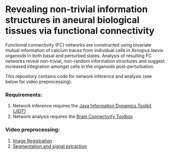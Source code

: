 # Revealing non-trivial information structures in aneural biological tissues via functional connectivity

Functional connectivity (FC) networks are constructed using bivariate mutual information of calcium traces from individual cells in *Xenopus laevis* organoids in both basal and perturbed states. Analysis of resulting FC networks reveal non-trivial, non-random information structures and suggest increased integration amongst cells in the organoids post-perturbation.  

This repository contains code for network inference and analysis (see below for video preprocessing). 

### Requirements:
1. Network inference requires the [Java Information Dynamics Toolkit (JIDT)](https://github.com/jlizier/jidt)
2. Network analysis requires the [Brain Connectivity Toolbox](https://sites.google.com/site/bctnet/)

### Video preprocessing:
1. [Image Registration](https://github.com/ELIFE-ASU/image-registration)
2. [Segmentation and signal extraction](https://github.com/caitlingrasso/calcium-signal-extraction)
